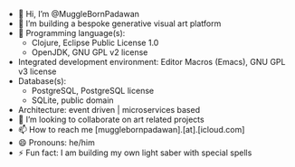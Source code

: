 - 👋 Hi, I’m @MuggleBornPadawan
- 👀 I’m building a bespoke generative visual art platform
- 🌱 Programming language(s):
  - Clojure, Eclipse Public License 1.0
  - OpenJDK, GNU GPL v2 license  
- Integrated development environment: Editor Macros (Emacs), GNU GPL v3 license
- Database(s):
  - PostgreSQL, PostgreSQL license 
  - SQLite, public domain
- Architecture: event driven | microservices based
- 💞️ I’m looking to collaborate on art related projects
- 📫 How to reach me [mugglebornpadawan].[at].[icloud.com]
- 😄 Pronouns: he/him
- ⚡ Fun fact: I am building my own light saber with special spells

<eof> 